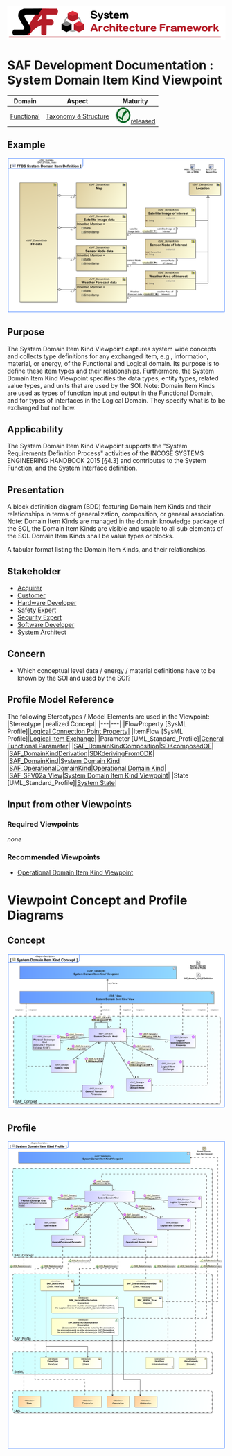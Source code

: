 ![System Architecture Framework](../../diagrams/Banner_SAF.png)
# SAF Development Documentation : System Domain Item Kind Viewpoint
|**Domain**|**Aspect**|**Maturity**|
| --- | --- | --- |
|[Functional](../../domains.md#Domain-Functional)|[Taxonomy & Structure](../../aspects.md#Aspect-Taxonomy-&-Structure)|![Released](../../diagrams/Symbol_confirmed.png )[released](../../using-saf/maturity.md#released)|
## Example
![System-Domain-Item-Kind-Viewpoint-primary-example.svg](../../diagrams/vp-examples/System-Domain-Item-Kind-Viewpoint-primary-example.svg)
## Purpose
The System Domain Item Kind Viewpoint captures system wide concepts and collects type definitions for any exchanged item, e.g., information, material, or energy, of the Functional and Logical domain. Its purpose is to define these item types and their relationships. Furthermore, the System Domain Item Kind Viewpoint specifies the data types, entity types, related value types, and units that are used by the SOI.
Note: Domain Item Kinds are used as types of function input and output in the Functional Domain, and for types of interfaces in the Logical Domain. They specify what is to be exchanged but not how.
## Applicability
The System Domain Item Kind Viewpoint supports the "System Requirements Definition Process" activities of the INCOSE SYSTEMS ENGINEERING HANDBOOK 2015 [§4.3] and contributes to the System Function, and the System Interface definition.
## Presentation
A block definition diagram (BDD) featuring Domain Item Kinds and their relationships in terms of generalization, composition, or general association. 
Note: Domain Item Kinds are managed in the domain knowledge package of the SOI, the Domain Item Kinds are visible and usable to all sub elements of the SOI. Domain Item Kinds shall be value types or blocks. 

A tabular format listing the Domain Item Kinds, and their relationships.

## Stakeholder
* [Acquirer](../../stakeholders.md#Acquirer)
* [Customer](../../stakeholders.md#Customer)
* [Hardware Developer](../../stakeholders.md#Hardware-Developer)
* [Safety Expert](../../stakeholders.md#Safety-Expert)
* [Security Expert](../../stakeholders.md#Security-Expert)
* [Software Developer](../../stakeholders.md#Software-Developer)
* [System Architect](../../stakeholders.md#System-Architect)
## Concern
* Which conceptual level data / energy / material definitions have to be known by the SOI and used by the SOI?
## Profile Model Reference
The following Stereotypes / Model Elements are used in the Viewpoint:
|Stereotype | realized Concept|
|---|---|
|FlowProperty [SysML Profile]|[Logical Connection Point Property](../concept/concepts.md#Logical-Connection-Point-Property)|
|ItemFlow [SysML Profile]|[Logical Item Exchange](../concept/concepts.md#Logical-Item-Exchange)|
|Parameter [UML_Standard_Profile]|[General Functional Parameter](../concept/concepts.md#General-Functional-Parameter)|
|[SAF_DomainKindComposition](../../stereotypes.md#SAF_DomainKindComposition)|[SDKcomposedOF](../concept/concepts.md#SDKcomposedOF)|
|[SAF_DomainKindDerivation](../../stereotypes.md#SAF_DomainKindDerivation)|[SDKderivingFromODK](../concept/concepts.md#SDKderivingFromODK)|
|[SAF_DomainKind](../../stereotypes.md#SAF_DomainKind)|[System Domain Kind](../concept/concepts.md#System-Domain-Kind)|
|[SAF_OperationalDomainKind](../../stereotypes.md#SAF_OperationalDomainKind)|[Operational Domain Kind](../concept/concepts.md#Operational-Domain-Kind)|
|[SAF_SFV02a_View](../../stereotypes.md#SAF_SFV02a_View)|[System Domain Item Kind Viewpoint](../concept/concepts.md#System-Domain-Item-Kind-Viewpoint)|
|State [UML_Standard_Profile]|[System State](../concept/concepts.md#System-State)|
## Input from other Viewpoints
### Required Viewpoints
*none*
### Recommended Viewpoints
* [Operational Domain Item Kind Viewpoint](Operational-Domain-Item-Kind-Viewpoint.md)
# Viewpoint Concept and Profile Diagrams
## Concept
![System Domain Item Kind Concept](diagrams/System-Domain-Item-Kind-Concept.svg)
## Profile
![System Domain Item Kind Profile](diagrams/System-Domain-Item-Kind-Profile.svg)
